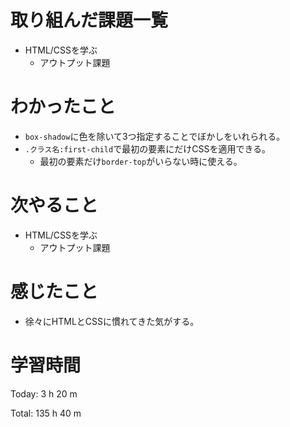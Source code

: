 # 取り組んだ課題一覧
- HTML/CSSを学ぶ
	- アウトプット課題

# わかったこと
- `box-shadow`に色を除いて3つ指定することでぼかしをいれられる。
- `.クラス名:first-child`で最初の要素にだけCSSを適用できる。
	- 最初の要素だけ`border-top`がいらない時に使える。



# 次やること
- HTML/CSSを学ぶ
	- アウトプット課題

# 感じたこと
- 徐々にHTMLとCSSに慣れてきた気がする。

# 学習時間
Today: 3 h 20 m

Total: 135 h 40 m

